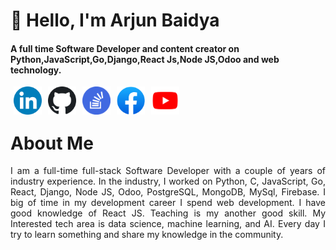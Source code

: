 <h1> 👋 Hello, I'm Arjun Baidya </h1>

<h4>A full time Software Developer and content creator on Python,JavaScript,Go,Django,React Js,Node JS,Odoo and web technology.</h4>

<a href="https://www.linkedin.com/in/arjun-baidya13/" target="_blank">
<img align="left" alt="linkedin" title="linkedin" width="45" hspace="5"
 src="./images/linkedin.png" />
 </a>
<a href="https://github.com/arjun-baidya" target="blank">
<img align="left" alt="linkedin" title="GitHub" width="45" hspace="5"
 src="./images/github.png" />
 </a>
 <a href="https://stackoverflow.com/users/12262434/arjun-baidya" target="blank">
<img align="left" alt="linkedin" title="Stack Overflow" width="45" hspace="5"
 src="./images/stackoverflow.png" />
 </a>
 <a href="https://www.facebook.com/ac.baidya/" target="blank">
<img align="left" alt="linkedin" title="FaceBook" width="45" hspace="5"
 src="./images/fb.png" />
 </a>
<a href="" target="blank">
<img align="left" alt="linkedin" title="Youtube" width="45" hspace="5"
 src="./images/youtube.png" />
 </a>

<br/>
<br/>
<h1> About Me </h1>
<p align="justify">
    I am a full-time full-stack Software Developer with a couple of years of industry experience. In the industry, I worked on  Python, C, JavaScript, Go, React, Django, Node JS, Odoo, PostgreSQL, MongoDB, MySql, Firebase. I big of time in my development career I spend web development. I have good knowledge of React JS.
    Teaching is my another good skill. My Interested tech area is data science, machine learning, and AI.
    Every day I try to learn something and share my knowledge in the community.
</p>